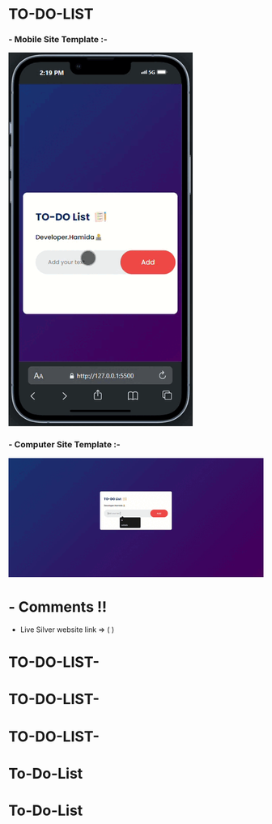 # TO-DO-LIST
### - Mobile Site Template :-

![Mobile Site Template](/IMAGES/m.gif)

### - Computer Site Template :-

![Mobile Site Template](/IMAGES/c.gif)

# - Comments !!

- Live Silver website link => ( )
# TO-DO-LIST-
# TO-DO-LIST-
# TO-DO-LIST-
# To-Do-List
# To-Do-List
